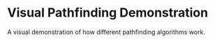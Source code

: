 # Visual Pathfinding Demonstration
 A visual demonstration of how different pathfinding algorithms work.
